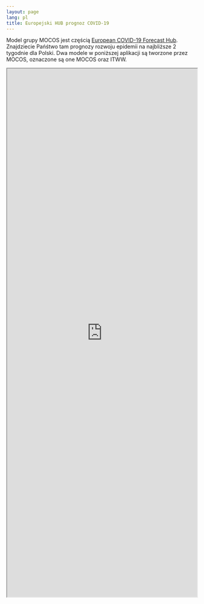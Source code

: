 ```yaml
---
layout: page
lang: pl
title: Europejski HUB prognoz COVID-19
---
```


<p>Model grupy MOCOS jest częścią <a href="https://covid19forecasthub.eu/visualisation/">European COVID-19 Forecast Hub</a>. 
Znajdziecie Pańśtwo tam prognozy rozwoju epidemii na najbliższe 2 tygodnie dla Polski.
Dwa modele w poniższej aplikacji są tworzone przez MOCOS, oznaczone są one MOCOS oraz ITWW.
</p>

<div class="u12" style="position: relative; padding-bottom: 100em;">
    <iframe style="width:100%; height: 100%; position: absolute;" src="https://covid19forecasthub.eu/visualisation/"></iframe>
</div>